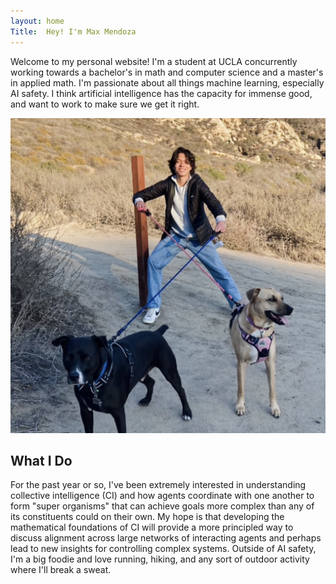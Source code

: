 ```yaml
---
layout: home
Title:  Hey! I'm Max Mendoza
---
```


Welcome to my personal website! I'm a student at UCLA concurrently working towards a bachelor's in math and computer science and a master's in applied math. I'm passionate about all things machine learning, especially AI safety. I think artificial intelligence has the capacity for immense good, and want to work to make sure we get it right.

<div class="profile-section">
    <img src="/assets/images/profile.jpg" alt="Max Mendoza" class="profile-photo">
</div>

## What I Do

For the past year or so, I've been extremely interested in understanding collective intelligence (CI) and how agents coordinate with one another to form "super organisms" that can achieve goals more complex than any of its constituents could on their own. My hope is that developing the mathematical foundations of CI will provide a more principled way to discuss alignment across large networks of interacting agents and perhaps lead to new insights for controlling complex systems. Outside of AI safety, I'm a big foodie and love running, hiking, and any sort of outdoor activity where I'll break a sweat. 

